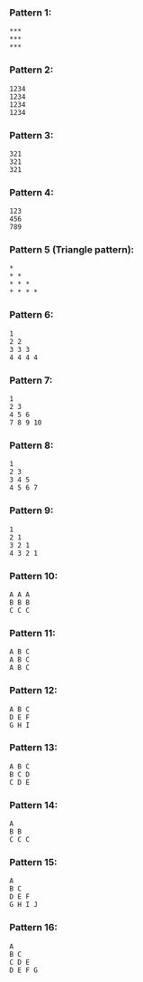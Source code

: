 ### Pattern 1:
`***`   
`***`  
`***`

### Pattern 2:
`1234`  
`1234`  
`1234`  
`1234`

### Pattern 3:
`321`  
`321`  
`321`

### Pattern 4:
`123`  
`456`  
`789`

### Pattern 5 (Triangle pattern):
`*`  
`* *`  
`* * *`  
`* * * *`

### Pattern 6:
`1`  
`2 2`  
`3 3 3`  
`4 4 4 4`

### Pattern 7:
`1`  
`2 3`  
`4 5 6`  
`7 8 9 10`  

### Pattern 8:
`1`  
`2 3`  
`3 4 5`  
`4 5 6 7`

### Pattern 9:
`1`  
`2 1`  
`3 2 1`  
`4 3 2 1`  

### Pattern 10:
`A A A`  
`B B B`  
`C C C`

### Pattern 11:
`A B C`  
`A B C`  
`A B C`

### Pattern 12:
`A B C`  
`D E F`  
`G H I`

### Pattern 13:
`A B C`  
`B C D`  
`C D E`

### Pattern 14:
`A`  
`B B`  
`C C C` 

### Pattern 15:
`A`  
`B C`  
`D E F`  
`G H I J`

### Pattern 16:
`A`  
`B C`  
`C D E`  
`D E F G`